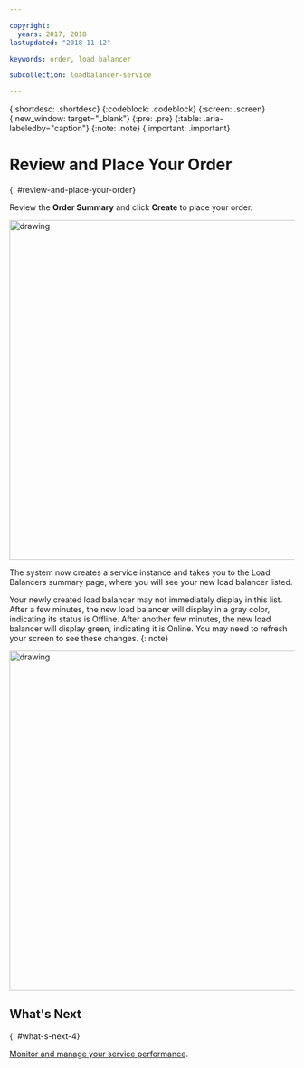 ```yaml
---

copyright:
  years: 2017, 2018
lastupdated: "2018-11-12"

keywords: order, load balancer

subcollection: loadbalancer-service

---
```


{:shortdesc: .shortdesc}
{:codeblock: .codeblock}
{:screen: .screen}
{:new_window: target="_blank"}
{:pre: .pre}
{:table: .aria-labeledby="caption"}
{:note: .note}
{:important: .important}

# Review and Place Your Order
{: #review-and-place-your-order}

Review the **Order Summary** and click **Create** to place your order.

<img src="images/review-order-lb.png" alt="drawing" style="width: 600px;"/>

The system now creates a service instance and takes you to the Load Balancers summary page, where you will see your new load balancer listed.

Your newly created load balancer may not immediately display in this list. After a few minutes, the new load balancer will display in a gray color, indicating its status is Offline. After another few minutes, the new load balancer will display green, indicating it is Online. You may need to refresh your screen to see these changes.
{: note}

<img src="images/summary-online.png" alt="drawing" style="width: 600px;"/>

## What's Next
{: #what-s-next-4}

[Monitor and manage your service performance](/docs/infrastructure/loadbalancer-service?topic=loadbalancer-service-monitoring-and-managing-your-service).
